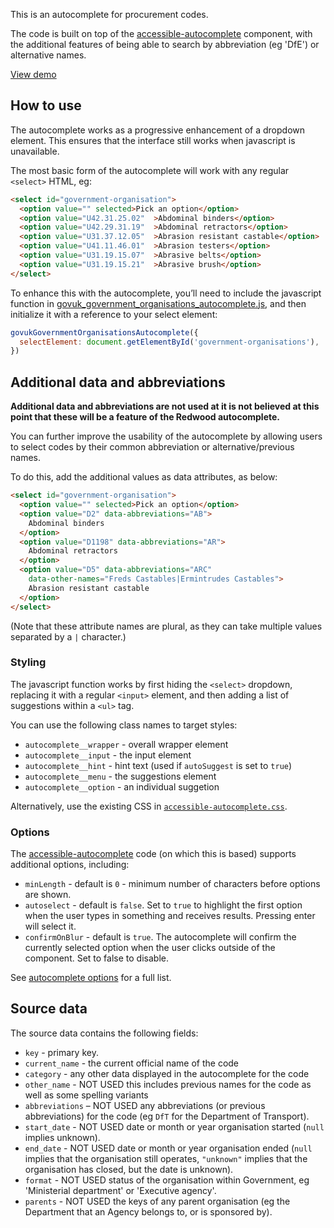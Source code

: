 

This is an autocomplete for procurement codes.

The code is built on top of the [accessible-autocomplete](https://github.com/alphagov/accessible-autocomplete) component, with the additional features of being able to search by abbreviation (eg 'DfE') or alternative names.


[View demo](https://frankieroberto.github.io/govuk-government-organisations-autocomplete/examples/)


## How to use

The autocomplete works as a progressive enhancement of a dropdown element. This ensures that the interface still works when javascript is unavailable.

The most basic form of the autocomplete will work with any regular `<select>` HTML, eg:

```html
<select id="government-organisation">
  <option value="" selected>Pick an option</option>
  <option value="U42.31.25.02"  >Abdominal binders</option>
  <option value="U42.29.31.19"  >Abdominal retractors</option>
  <option value="U31.37.12.05"  >Abrasion resistant castable</option>
  <option value="U41.11.46.01"  >Abrasion testers</option>
  <option value="U31.19.15.07"  >Abrasive belts</option>
  <option value="U31.19.15.21"  >Abrasive brush</option>
</select>
```

To enhance this with the autocomplete, you’ll need to include the javascript function in [govuk_government_organisations_autocomplete.js](./src/govuk_government_organisations_autocomplete.js), and then initialize it with a reference to your select element:

```javascript
govukGovernmentOrganisationsAutocomplete({
  selectElement: document.getElementById('government-organisations'),
})
```

## Additional data and abbreviations

<b>Additional data and abbreviations are not used at it is not believed at this point that these will be a feature of the Redwood autocomplete.</b>

You can further improve the usability of the autocomplete by allowing users to select codes by their common abbreviation or alternative/previous names.

To do this, add the additional values as data attributes, as below:

```html
<select id="government-organisation">
  <option value="" selected>Pick an option</option>
  <option value="D2" data-abbreviations="AB">
    Abdominal binders
  </option>
  <option value="D1198" data-abbreviations="AR">
    Abdominal retractors
  </option>
  <option value="D5" data-abbreviations="ARC"
    data-other-names="Freds Castables|Ermintrudes Castables">
    Abrasion resistant castable
  </option>
</select>
```

(Note that these attribute names are plural, as they can take multiple values separated by a `|` character.)

### Styling

The javascript function works by first hiding the `<select>` dropdown, replacing it with a regular `<input>` element, and then adding a list of suggestions within a `<ul>` tag.

You can use the following class names to target styles:

* `autocomplete__wrapper` - overall wrapper element
* `autocomplete__input` - the input element
* `autocomplete__hint` - hint text (used if `autoSuggest` is set to `true`)
* `autocomplete__menu` - the suggestions element
* `autocomplete__option` - an individual suggetion

Alternatively, use the existing CSS in [`accessible-autocomplete.css`](./examples/vendor/accessible-autocomplete.css).

### Options

The [accessible-autocomplete](https://github.com/alphagov/accessible-autocomplete) code (on which this is based) supports additional options, including:

* `minLength` - default is `0` - minimum number of characters before options are shown.
* `autoselect` - default is `false`. Set to `true` to highlight the first option when the user types in something and receives results. Pressing enter will select it.
* `confirmOnBlur` - default is `true`. The autocomplete will confirm the currently selected option when the user clicks outside of the component. Set to false to disable.

See [autocomplete options](https://github.com/alphagov/accessible-autocomplete#other-options) for a full list.

## Source data

The source data contains the following fields:

* `key` - primary key.
* `current_name` - the current official name of the code
* `category` - any other data displayed in the autocomplete for the code
* `other_name` - NOT USED this includes previous names for the code as well as some spelling variants
* `abbreviations` – NOT USED any abbreviations (or previous abbreviations) for the code (eg `DfT` for the Department of Transport).
* `start_date` - NOT USED date or month or year organisation started (`null` implies unknown).
* `end_date` - NOT USED date or month or year organisation ended (`null` implies that the organisation still operates, `"unknown"` implies that the organisation has closed, but the date is unknown).
* `format` - NOT USED status of the organisation within Government, eg 'Ministerial department' or 'Executive agency'.
* `parents` - NOT USED the keys of any parent organisation (eg the Department that an Agency belongs to, or is sponsored by).
